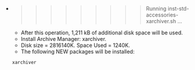 * >>>>>>>>> Running inst-std-accessories-xarchiver.sh ...
  * After this operation, 1,211 kB of additional disk space will be used.
  * Install Archive Manager: xarchiver.
  * Disk size = 2816140K. Space Used = 1240K.
  * The following NEW packages will be installed:
  ```bash
  xarchiver
  ```
